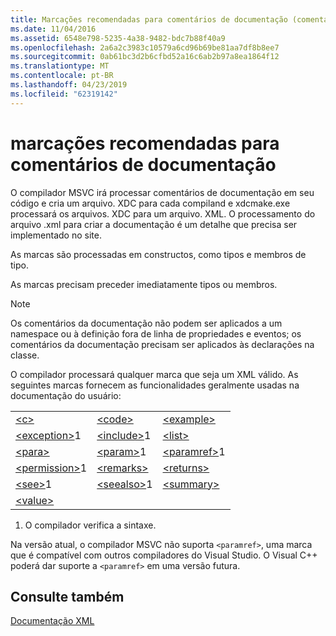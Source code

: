 ```yaml
---
title: Marcações recomendadas para comentários de documentação (comentários de documentação do C++)
ms.date: 11/04/2016
ms.assetid: 6548e798-5235-4a38-9482-bdc7b88f40a9
ms.openlocfilehash: 2a6a2c3983c10579a6cd96b69be81aa7df8b8ee7
ms.sourcegitcommit: 0ab61bc3d2b6cfbd52a16c6ab2b97a8ea1864f12
ms.translationtype: MT
ms.contentlocale: pt-BR
ms.lasthandoff: 04/23/2019
ms.locfileid: "62319142"
---
```

# <a name="recommended-tags-for-documentation-comments"></a>marcações recomendadas para comentários de documentação

O compilador MSVC irá processar comentários de documentação em seu código e cria um arquivo. XDC para cada compiland e xdcmake.exe processará os arquivos. XDC para um arquivo. XML. O processamento do arquivo .xml para criar a documentação é um detalhe que precisa ser implementado no site.

As marcas são processadas em constructos, como tipos e membros de tipo.

As marcas precisam preceder imediatamente tipos ou membros.

> [!NOTE]
>  Os comentários da documentação não podem ser aplicados a um namespace ou à definição fora de linha de propriedades e eventos; os comentários da documentação precisam ser aplicados às declarações na classe.

O compilador processará qualquer marca que seja um XML válido. As seguintes marcas fornecem as funcionalidades geralmente usadas na documentação do usuário:

||||
|-|-|-|
|[\<c>](c-visual-cpp.md)|[\<code>](code-visual-cpp.md)|[\<example>](example-visual-cpp.md)|
|[\<exception>](exception-visual-cpp.md)1|[\<include>](include-visual-cpp.md)1|[\<list>](list-visual-cpp.md)|
|[\<para>](para-visual-cpp.md)|[\<param>](param-visual-cpp.md)1|[\<paramref>](paramref-visual-cpp.md)1|
|[\<permission>](permission-visual-cpp.md)1|[\<remarks>](remarks-visual-cpp.md)|[\<returns>](returns-visual-cpp.md)|
|[\<see>](see-visual-cpp.md)1|[\<seealso>](seealso-visual-cpp.md)1|[\<summary>](summary-visual-cpp.md)|
|[\<value>](value-visual-cpp.md)|||

1. O compilador verifica a sintaxe.

Na versão atual, o compilador MSVC não suporta `<paramref>`, uma marca que é compatível com outros compiladores do Visual Studio. O Visual C++ poderá dar suporte a `<paramref>` em uma versão futura.

## <a name="see-also"></a>Consulte também

[Documentação XML](xml-documentation-visual-cpp.md)